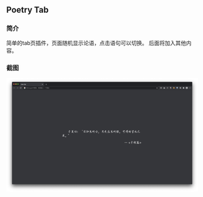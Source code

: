 ## Poetry Tab

### 简介

简单的tab页插件，页面随机显示论语，点击语句可以切换。
后面将加入其他内容。

### 截图

![screenshot](ScreenShot.png)

